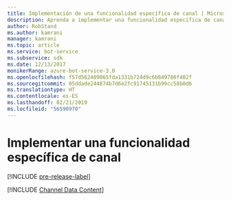 ```yaml
---
title: Implementación de una funcionalidad específica de canal | Microsoft Docs
description: Aprenda a implementar una funcionalidad específica de canal mediante Bot Framework SDK para .NET.
author: RobStand
ms.author: kamrani
manager: kamrani
ms.topic: article
ms.service: bot-service
ms.subservice: sdk
ms.date: 12/13/2017
monikerRange: azure-bot-service-3.0
ms.openlocfilehash: f57d562489065fda1331b724d9c6b849780f402f
ms.sourcegitcommit: 05ddade244874b7d6e2fc91745131b99cc58b0d6
ms.translationtype: HT
ms.contentlocale: es-ES
ms.lasthandoff: 02/21/2019
ms.locfileid: "56590970"
---
```

# <a name="implement-channel-specific-functionality"></a>Implementar una funcionalidad específica de canal

[!INCLUDE [pre-release-label](../includes/pre-release-label-v3.md)]

[!INCLUDE [Channel Data Content](../includes/snippet-channeldata.md)]
